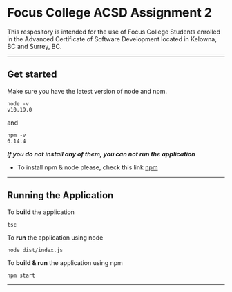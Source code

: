 # Focus College ACSD Assignment 2

This respository is intended for the use of Focus College Students enrolled in the 
Advanced Certificate of Software Development located in Kelowna, BC and Surrey, BC.

---


## Get started 

Make sure you have the latest version of node and npm.

```
node -v
v10.19.0
```
and
```
npm -v
6.14.4
```
**_If you do not install any of them, you can not run the application_**

+ To install npm & node please, check this link [npm]

---


## Running the Application


To **build** the application
```
tsc
```
To **run** the application using node

```
node dist/index.js 
```
To **build & run** the application using npm
```
npm start 
```

---



[npm]: https://docs.npmjs.com/cli/install



